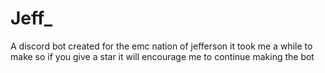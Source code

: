 # Jeff_
A discord bot created for the emc nation of jefferson
it took me a while to make so if you give a star it will encourage me to continue making the bot

